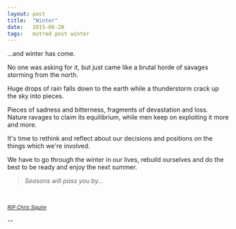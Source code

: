 ```yaml
---
layout: post
title:  "Winter"
date:   2015-06-28
tags:   mstred post winter
---
```


...and winter has come.

No one was asking for it, but just came like a brutal horde of savages
storming from the north.

Huge drops of rain falls down to the earth while a thunderstorm crack up the
sky into pieces.

Pieces of sadness and bitterness, fragments of devastation and loss. Nature
ravages to claim its equilibrium, while men keep on exploiting it more and more.

It's time to rethink and reflect about our decisions and positions on the things
which we're involved.

We have to go through the winter in our lives, rebuild ourselves and do the
best to be ready and enjoy the next summer.

> _Seasons will pass you by..._

<br>

<sup>_[RIP Chris Squire][1]_</sup>

--

[1]: http://pitchfork.com/news/59686-yes-bassist-chris-squire-has-died/
